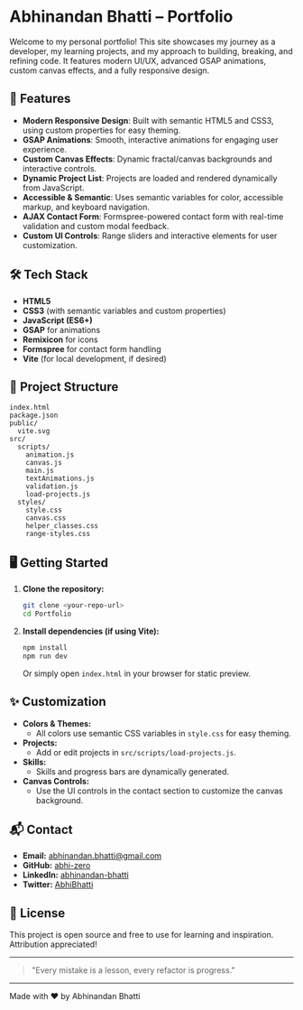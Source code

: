 # Abhinandan Bhatti – Portfolio

Welcome to my personal portfolio! This site showcases my journey as a developer, my learning projects, and my approach to building, breaking, and refining code. It features modern UI/UX, advanced GSAP animations, custom canvas effects, and a fully responsive design.

## 🚀 Features

- **Modern Responsive Design**: Built with semantic HTML5 and CSS3, using custom properties for easy theming.
- **GSAP Animations**: Smooth, interactive animations for engaging user experience.
- **Custom Canvas Effects**: Dynamic fractal/canvas backgrounds and interactive controls.
- **Dynamic Project List**: Projects are loaded and rendered dynamically from JavaScript.
- **Accessible & Semantic**: Uses semantic variables for color, accessible markup, and keyboard navigation.
- **AJAX Contact Form**: Formspree-powered contact form with real-time validation and custom modal feedback.
- **Custom UI Controls**: Range sliders and interactive elements for user customization.

## 🛠️ Tech Stack

- **HTML5**
- **CSS3** (with semantic variables and custom properties)
- **JavaScript (ES6+)**
- **GSAP** for animations
- **Remixicon** for icons
- **Formspree** for contact form handling
- **Vite** (for local development, if desired)

## 📁 Project Structure

```
index.html
package.json
public/
  vite.svg
src/
  scripts/
    animation.js
    canvas.js
    main.js
    textAnimations.js
    validation.js
    load-projects.js
  styles/
    style.css
    canvas.css
    helper_classes.css
    range-styles.css
```

## 🖥️ Getting Started

1. **Clone the repository:**
   ```sh
   git clone <your-repo-url>
   cd Portfolio
   ```
2. **Install dependencies (if using Vite):**
   ```sh
   npm install
   npm run dev
   ```
   Or simply open `index.html` in your browser for static preview.

## ✨ Customization

- **Colors & Themes:**
  - All colors use semantic CSS variables in `style.css` for easy theming.
- **Projects:**
  - Add or edit projects in `src/scripts/load-projects.js`.
- **Skills:**
  - Skills and progress bars are dynamically generated.
- **Canvas Controls:**
  - Use the UI controls in the contact section to customize the canvas background.

## 📬 Contact

- **Email:** abhinandan.bhatti@gmail.com
- **GitHub:** [abhi-zero](https://github.com/abhi-zero)
- **LinkedIn:** [abhinandan-bhatti](https://www.linkedin.com/in/abhinandan-bhatti/)
- **Twitter:** [AbhiBhatti](https://twitter.com/AbhiBhatti)

## 📝 License

This project is open source and free to use for learning and inspiration. Attribution appreciated!

---

> "Every mistake is a lesson, every refactor is progress."

---

Made with ❤️ by Abhinandan Bhatti
